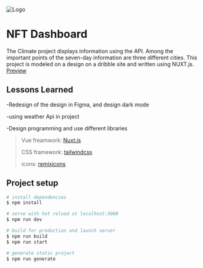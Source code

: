 
![Logo](https://cdn.dribbble.com/users/2716253/screenshots/16206037/media/1e774d64f78a5b719b2b3e7b80e61672.png)


# NFT Dashboard

The Climate project displays information using the API. Among the important points of the seven-day information are three different cities. This project is modeled on a design on a dribble site and written using NUXT.js. [Preview](https://weather-nuxt-one.vercel.app/)

## Lessons Learned

-Redesign of the design in Figma, and design dark mode

-using weather Api in project 

-Design programming and use different libraries

>Vue freamwork: [Nuxt.js](https://nuxtjs.org/)
>
>CSS framework: [tailwindcss](https://tailwindcss.com/)
>
>icons: [remixicons](https://remixicon.com/)


## Project setup
```bash
# install dependencies
$ npm install

# serve with hot reload at localhost:3000
$ npm run dev

# build for production and launch server
$ npm run build
$ npm run start

# generate static project
$ npm run generate
```

